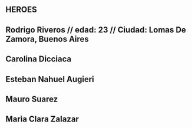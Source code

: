 ## HEROES
## Rodrigo Riveros // edad: 23 // Ciudad: Lomas De Zamora, Buenos Aires
## Carolina Dicciaca
## Esteban Nahuel Augieri
## Mauro Suarez
## Marìa Clara Zalazar